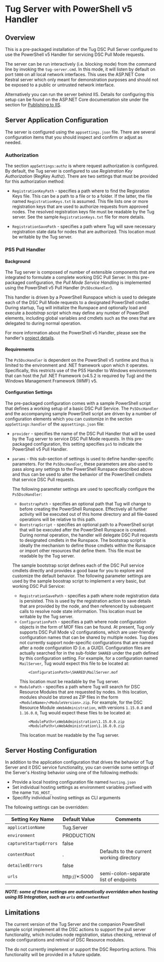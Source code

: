 
# Tug Server with PowerShell v5 Handler

## Overview

This is a pre-packaged installation of the Tug DSC Pull Server configured
to use the PowerShell v5 Handler for servicing DSC Pull Mode requests.

The server can be run interactively (i.e. blocking mode) from the command
line by invoking the `tug-server.cmd`.  In this mode, it will listen by
default on port `5000` on all local network interfaces.  This uses the
ASP.NET Core Kestral server which only meant for demonstration purposes
and should not be exposed to a public or untrusted network interface.

Alternatively you can run the server behind IIS.  Details for configuring
this setup can be found on the ASP.NET Core documentation site under the
section for [Publishing to IIS](https://docs.microsoft.com/en-us/aspnet/core/publishing/iis).

## Server Application Configuration

The server is configured using the `appsettings.json` file.  There are
several configuration items that you should inspect and confirm or adjust
as needed.

### Authorization

The section `appSettings:authz` is where request authorization is
configured.  By default, the Tug server is configured to use
*Registration Key Authorization* (RegKey Authz).  There are two settings
that must be provided for this authorization method:

* `RegistrationKeyPath` - specifies a path where to find the Regisration Keys
  file.  This can be a path to a file or to a folder.  If the latter, the file
  named `RegistrationKeys.txt` is assumed.  This file lists one or more
  registration keys that are used to authorize requests from approved nodes.
  The resolved registration keys file must be readable by the Tug server.
  See the sample `RegistrationKeys.txt` file for more details.

* `RegistrationSavePath` - specifies a path where Tug will save necessary
  registration state data for nodes that are authorized.
  This location must be writable by the Tug server.

### PS5 Pull Handler

#### Background

The Tug server is composed of number of extensible components that are
integrated to formulate a complete working DSC Pull Server.  In this
pre-packaged configuration, the *Pull Mode Service Handling* is
implemented using the PowerShell v5 Pull Handler (`Ps5DscHandler`).

This handler is driven by a PowerShell Runspace which is used to delegate
each of the DSC Pull Mode requests to a designated PowerShell cmdlet.
During startup, Tug will initialize the Runspace and optionally load and
execute a *bootstrap script* which may define any number of PowerShell
elements, including global variables and cmdlets such as the ones that
are delegated to during normal operation.

For more information about the PowerShell v5 Handler, please see the
handler's [project details](https://github.com/PowerShellOrg/tug/tree/master/src/Tug.Server.Providers.Ps5DscHandler).

#### Requirements

The `Ps5DscHandler` is dependent on the PowerShell v5 runtime and thus
is limited to the environment and .NET framework upon which it operates.
Specifically, this restricts use of the PS5 Handler to Windows environments
that can host the *full* .NET Framework (v4.5.2 is required by Tug) and the
Windows Management Framework (WMF) v5.

#### Configuration Settings

The pre-packaged configuration comes with a sample PowerShell script that
defines a working setup of a basic DSC Pull Service.  The `Ps5DscHandler`
and the accompanying sample PowerShell script are driven by a number of
configuration elements which you can customize in the section
`appSettings:handler` of the `appsettings.json` file:

* `provider` - specifies the name of the DSC Pull Handler that will be
  used by the Tug server to service DSC Pull Mode requests.  In this
  pre-packaged configuration, this setting specifies `ps5` to indicate
  the PowerShell v5 Pull Handler.

* `params` - this sub-section of settings is used to define
  handler-specific parameters.  For the `Ps5DscHandler`, these parameters
  are also used to pass along any settings to the PowerShell Runspace
  described above and thus can be used to alter the behavior of the
  PowerShell cmdlets that service DSC Pull requests.
  
  The following parameter settings are used to specifically configure
  the `Ps5DscHandler`:
  * `BootstrapPath` - specifies an optional path that Tug will change to
  before creating the PowerShell Runspace.  Effectively all further
  activity will be executed out of this home directory and all file-based
  operations will be relative to this path.
  * `BootstrapScript` - specifies an optional path to a PowerShell script
  that will be executed after the PowerShell Runspace is created.  During
  normal operation, the handler will delegate DSC Pull requests to
  designated cmdlets in the Runspace.  The bootstrap script is ideally
  the mechanism to define those cmdlets within the Runsapce or import
  other resources that define them.
  This file must be readable by the Tug server.

  The sample bootstrap script defines each of the DSC Pull service cmdlets
  directly and provides a good base for you to explore and customize the
  default behavior.  The following parameter settings are used by the
  sample boostrap script to implement a very basic, but working DSC Pull
  Service:
  * `RegistrationSavePath` - specifies a path where node registration data
    is persisted.  This is used by the registration action to save details
    that are provided by the node, and then referenced by subsequent calls
    to resolve node state information.
    This location must be writable by the Tug server.
  * `ConfigurationPath` - specifies a path where node configuration objects
    in the form of MOF files can be found.  At present, Tug *only* supports
    DSC Pull Mode v2 configurations, which are user-friendly configuration
    names that can be shared by multiple nodes.  Tug does not currently
    support node-specific configurations that are named after a node
    configuration ID (i.e. a GUID).  Configuration files are actually
    searched for in the sub-folder `SHARED` under the path defined by this
    configuration setting.  For example, for a configuration named
    `MailServer`, Tug would expect this file to be located at:
    ```
        <ConfigurationPath>\SHARED\MailServer.mof
    ```
    This location must be readable by the Tug server.
  * `ModulePath` - specifies a path where Tug will search for DSC Resource
    Modules that are requested by nodes.  In this location, modules should
    be stored as ZIP files in the form `<ModuleName>/<ModuleVersion>.zip`.
    For example, for the DSC Resource Module `xWebAdministration`, with
    versions `1.15.0.0` and `1.16.0.0`, Tug would expect these files to be
    located at:
    ```
        <ModulePath>\xWebAdministration\1.15.0.0.zip
        <ModulePath>\xWebAdministration\1.16.0.0.zip
    ```
    This location must be readable by the Tug server.

## Server Hosting Configuration

In addition to the application configuration that drives the behavior of
Tug Server and it DSC service functionality, you can override some settings
of the Server's *Hosting* behavior using one of the following methods:
* Provide a local hosting configuration file named `hosting.json`
* Set individual hosting settings as environment variables prefixed with the name `TUG_HOST_`
* Specifify individual hosting settings as CLI arguments

The following settings can be overridden:

Setting Key Name         | Default Value | Comments
-------------------------|---------------|-----------
`applicationName`        | Tug.Server    |
`environment`            | PRODUCTION    | 
`captureStartupErrors`   | false         |
`contentRoot`            | .             | Defaults to the current working directory
`detailedErrors`         | false         |
`urls`                   | http://*:5000 | semi-colon-separate list of endpoints

***NOTE:  some of these settings are automatically overridden when
hosting using IIS Integration, such as `urls` and `contentRoot`***

## Limitations

The current version of the Tug Server and the companion PowerShell sample
script implement all the DSC actions to support the pull server
functionality, which includes node registration, status checking,
retrieval of node configurations and retrival of DSC Resource modules.

The do not currently implement or support the DSC Reporting actions.  This
functionality will be provided in a future update.

